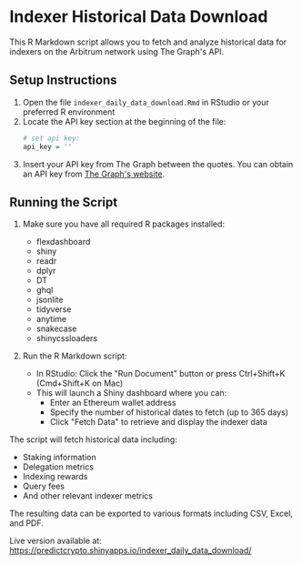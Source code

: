 # Indexer Historical Data Download

This R Markdown script allows you to fetch and analyze historical data for indexers on the Arbitrum network using The Graph's API.

## Setup Instructions

1. Open the file `indexer_daily_data_download.Rmd` in RStudio or your preferred R environment
2. Locate the API key section at the beginning of the file:
   ```r
   # set api key:
   api_key = ''
   ```
3. Insert your API key from The Graph between the quotes. You can obtain an API key from [The Graph's website](https://thegraph.com/studio/apikeys/).

## Running the Script

1. Make sure you have all required R packages installed:
   - flexdashboard
   - shiny
   - readr
   - dplyr
   - DT
   - ghql
   - jsonlite
   - tidyverse
   - anytime
   - snakecase
   - shinycssloaders

2. Run the R Markdown script:
   - In RStudio: Click the "Run Document" button or press Ctrl+Shift+K (Cmd+Shift+K on Mac)
   - This will launch a Shiny dashboard where you can:
     - Enter an Ethereum wallet address
     - Specify the number of historical dates to fetch (up to 365 days)
     - Click "Fetch Data" to retrieve and display the indexer data

The script will fetch historical data including:
- Staking information
- Delegation metrics
- Indexing rewards
- Query fees
- And other relevant indexer metrics

The resulting data can be exported to various formats including CSV, Excel, and PDF.

Live version available at: https://predictcrypto.shinyapps.io/indexer_daily_data_download/
